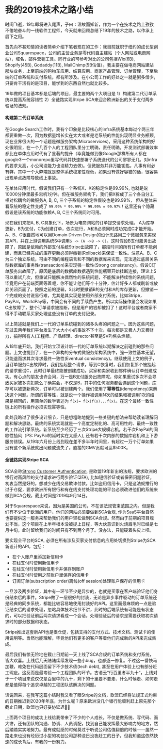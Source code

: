 # 我的2019技术之路小结

时间飞逝，19年即将进入尾声，子曰：温故而知新，作为一个在技术之路上孜孜不倦地奋斗的一线软件工程师，今天就来回顾总结下19年的技术之路，以作承上启下之用。

首先向不甚知情的读者简单介绍下笔者现在的工作：我目前就职于纽约的成长型创业公司Squarespace，公司的主营业务是零代码自主建站（个人网站或电商网站），域名，邮件营销工具。同行业的可参考对比的公司包括Wix\(6B\), Shopify\(45B\), Godaddy\(11B\), MailChimp\(5B估值）。我主要在做电商网站建站那块业务，上至前端的购物车应用、结算应用、商家产品管理、订单管理，下至后端的订单系统和支付系统，都有所涉及。在小公司工作的好处之一就是粥多僧少，只要肯干活有的是项目，能学到的东西自然也就比较多。

19年做的项目基本都是后端的项目，最主要的两个大项目是 1）构建第二代订单系统以提高系统容错性 2）全链路实现Stripe SCA来迎合欧洲新出的关于支付两步验证的法规。

#### 

#### 构建第二代订单系统

在Google Search工作时，我有个印象是比较核心的infra系统基本每过个两三年都要重做一次，因为数据量增长实在太大或者是老系统的性能出现明显业务瓶颈。现在业界很火的一个话题是微服务架构\(Microservices\)，采用这种系统架构的好处很明显，在一个几百个人的工程团队里分工明确，责任明确，开发测试部署效率都比在单体应用时代有了显著的提升（毕竟能做到像Google那样所有人都在google3一个monorepo里写代码并快速部署子系统迭代的公司寥寥无几，对infra的要求太高，小公司没能力也没精力去做\)。但微服务并非万能钥匙，凡事有利必有弊，其中一个大弊端就是整体系统稳定性降低，如果没有做好容错的话，很容易出现单点故障导致线上事故。

在单体应用时代，假设我们只有一个系统X，X的稳定性是99.99%, 也就是说10000分钟里最多宕机1分钟。但在微服务架构下，我们把X拆成了三个各自分工相对松耦合的微服务A, B, C, 三个子系统的稳定性假设也是99.99%， 但从整体来看系统的稳定性变成了 `99.99% * 99.99% * 99.99% = 99.97%`！这里还有个隐藏假设是该系统的功能依赖A, B, C三个系统同时可用。

现在我们来把A, B, C具象化下，场景为电商网站的订单提交请求处理。 A为库存更新，B为支付，C为创建订单，依次进行，A和B必须同时成功完成C才能开始。A、B、C很自然地可以用Domain Driven Design的设计思路用三个微服务来实现其API，并在上游调用系统S中调用`S -> (A ->B -> C)`。这时假设B支付服务出故障了，原因是依赖的外部支付系统Stripe出故障了，那段时间的所有订单都不能创建，而且已经完成的库存更新必须得撤销\(Rollback\)来保证一致性。注意A、B、C为三个独立系统，可由不同的编程语言和不同的数据库来实现，无法通过底层关系型数据库的事务性\(transaction\)来实现强一致性\(Strong consistency\)。假设C订单服务出故障了，原因是底层的数据库数据遇到性能瓶颈开始挂断连接，理论上S可以重试几次，但重试只能解决偶然性的系统问题，不能解决持续性的系统问题，毕竟用户在前端页面等着呢，你不能让他们等个十分钟，估计好多人都或刷新或放弃关闭页面了。按照之前的逻辑，S此时要撤销B的支付和A的库存更新，但撤销一个完成的支付说易行难，尤其是其实现是使用外部支付系统，比如Stripe，PayPal，WorldPay等，中间会有不同的手续费产生。所以实际操作里会发现如果C出故障了，整个订单请求被挂断，但是用户的钱却被扣了！这时平台或者商家不得不手动联系买家处理这些没有订单的支付记录。

以上简述就是我们上一代的订单系统碰到的诸多头疼的问题之一。因为这些问题，在过去两年我们平台发生了大大小小的事故不下十次，每次都是又费人力又费财力，搞得所有人\(工程师、产品经理、director甚至是SVP\)焦头烂额。

从18年底开始，我们开始立项设计新一代的订单系统以期解决之前碰到的那些问题。上文也提到了，在一个异构的分布式微服务架构系统中，强一致性基本无望，只能退而求其次寻求最终一致性\(Eventual consistency\)。继续使用上文的例子，当订单服务C出故障时，我们挂起整个请求，等到C恢复时，我们恢复那个被挂起的请求重试C，此时订单最终能被创建成功，买家和卖家收到邮件确认订单创建成功。有心点的朋友也许会问，万一是B支付服务出故障呢，你如果重试多次不会导致买家被多次扣款么？确实会，不仅是B，其中的任何服务都会遇到这个问题，库存可以被更新两次，订单可以被创建两个。我们使用了**幂等性**\(idempotency\)来解决这个问题。所谓的幂等性，就是说一个操作被调用N次的结果和被调用1次的结果是相同的，用简单的数学表述为 `f(x)= f(x)f(x)...f(x)`。在这个最终一致性链上的所有操作必须实现幂等性。

此处我略过了很多设计细节，只是想粗略地提到一些关键的想法来帮助读者理解问题和解决思路。最终的系统实现就是一个高度定制化的、高可用性的、最终一致性的工作流引擎系统。新系统至少经历了三次Stripe大规模宕机，若干次PayPal的间歇性抽风（PS: PayPal的延时实在太感人\), 还有若干次内部的数据库宕机和上下游服务错误。从19年六月份上线到现在差不多半年时间里，有超过一万个订单如果没有这个新系统就出问题或流失了，直接的GMV贡献可达$500K。

#### 全链路实现Stripe SCA

SCA全称[Strong Customer Authentication](https://stripe.com/guides/strong-customer-authentication), 是欧盟19年新出的法规，要求欧洲的银行对高风险的支付请求进行两步验证\(2FA\), 比如短信验证或者保密问题验证。初衷当然是好的，想减少在线交易欺诈付款，比如盗用信用卡，只是这法规推行的过于仓促，要求欧洲所有银行和有在线支付处理功能的平台必须改进他们的系统来做到SCA合规，截止时间是2019年9月14日。

对于Squarespace来说，因为是美国的公司，不在该法规管束范围之内。但是我们有不少位于欧洲的用户，他们的网站必须要做到SCA合规, 作为SaaS平台自然也要提供这一服务来帮助我们的用户轻松做到SCA合规。然而由于前期的项目规划不当，这个项目在上半年根本没被提上日程，等大伙意识到火烧眉毛时已经是七月中旬，此时留给我们的时间只有不到两个月了。没办法，只能硬着头皮上呗。

要实现全平台的SCA, 必须在所有涉及买家支付信息的应用处切换到Stripe为SCA新设计的API，包括：

* 在个人账户里添加新信用卡
* 在线支付时使用新信用卡
* 在线支付时使用新信用卡并保存到账户
* 在线支付时使用之前账户里保存的信用卡
* 订阅订单\(subscription order\)离线\(off session\)处理账户保存的信用卡

一旦涉及两步验证，其中有一环节至少是异步的，也就是买家在客户端验证他们身份结束后的事件。Stripe做了一层很好的封装，无论是异步事件驱动的订单系统还是经典的同步系统，都能比较容易地使用封装好的API。这里面最麻烦的一点是验证结束后的请求处理，忽略具体技术细节不讲，此时的后端系统有可能是有状态的，可以把验证前后两次请求看成一个会话，处理验证后的请求是需要获取初次请求时的部分数据和状态。

Stripe推出这套新API也是很仓促，包括支持的支付方式、技术文档、测试卡的使用说明等。当然也能理解，毕竟他们有更多的客户等着他们完成新的API来完成集成。

最后我们有惊无险地在截止日期前一天上线了SCA合规的订单系统和支付系统，皆大欢喜。上线后几天陆陆续续发现一些小bug，也都逐一修复。不过这一番快马加鞭，难免在代码层面留下不少技术债\(tech debt\), 甚至在用户体验上也有部分赶工瑕疵。这反而是最考验一个工程团队的环节。古语云”行百里者半九十“，上线对于一个项目来说仅仅是百里中的九十，剩下的十里要不要走、什么时候走、如何走都是值得每个追求卓越的工程团队该解决的问题。

话说回来，在我写这篇小结时我又看了眼Stripe的文档，欧盟已经将法规正式约束的日期推迟到2020年年底，为什么呢？原来欧洲没几个银行能顺利赶上原先那个截止日期，欧盟也只好妥协延迟🤷‍♀️



上面两个项目的成功上线给我带来了不少的个人成长，不仅是做系统、写代码、画大饼，还有团队的沟通、协调、人员调配，找到自己能发挥最大影响力的地方，然后踏踏实实地努力。最有成就感的时候莫过于听说公司估值翻倍的时候——虽然一路走来也没有经历过小型的初创公司那种没日没夜赶工的日子，但我知道这依然快速的成长背后，有我的一份努力。

